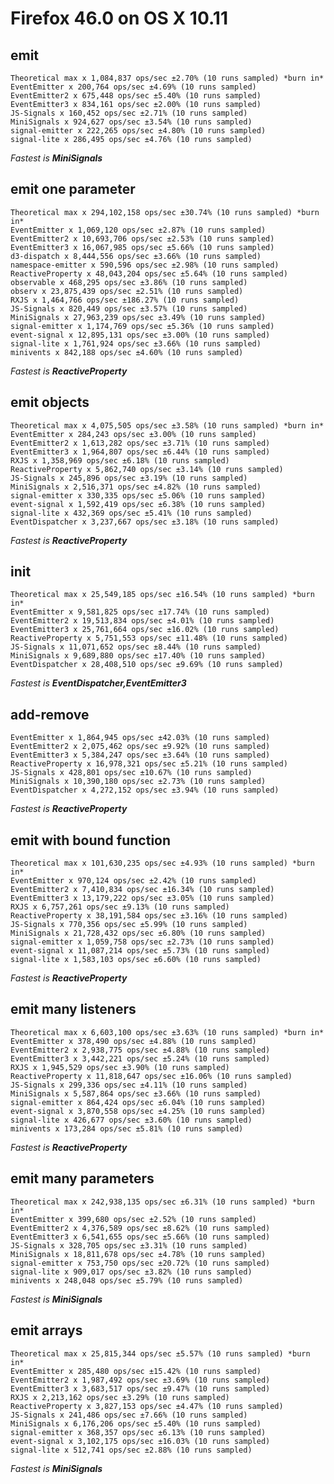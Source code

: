 # Firefox 46.0 on OS X 10.11

## emit
    Theoretical max x 1,084,837 ops/sec ±2.70% (10 runs sampled) *burn in*
    EventEmitter x 200,764 ops/sec ±4.69% (10 runs sampled)
    EventEmitter2 x 675,448 ops/sec ±5.40% (10 runs sampled)
    EventEmitter3 x 834,161 ops/sec ±2.00% (10 runs sampled)
    JS-Signals x 160,452 ops/sec ±2.71% (10 runs sampled)
    MiniSignals x 924,627 ops/sec ±3.54% (10 runs sampled)
    signal-emitter x 222,265 ops/sec ±4.80% (10 runs sampled)
    signal-lite x 286,495 ops/sec ±4.76% (10 runs sampled)

*Fastest is __MiniSignals__*

## emit one parameter
    Theoretical max x 294,102,158 ops/sec ±30.74% (10 runs sampled) *burn in*
    EventEmitter x 1,069,120 ops/sec ±2.87% (10 runs sampled)
    EventEmitter2 x 10,693,706 ops/sec ±2.53% (10 runs sampled)
    EventEmitter3 x 16,067,985 ops/sec ±5.66% (10 runs sampled)
    d3-dispatch x 8,444,556 ops/sec ±3.66% (10 runs sampled)
    namespace-emitter x 590,596 ops/sec ±2.98% (10 runs sampled)
    ReactiveProperty x 48,043,204 ops/sec ±5.64% (10 runs sampled)
    observable x 468,295 ops/sec ±3.86% (10 runs sampled)
    observ x 23,875,439 ops/sec ±2.51% (10 runs sampled)
    RXJS x 1,464,766 ops/sec ±186.27% (10 runs sampled)
    JS-Signals x 820,449 ops/sec ±3.57% (10 runs sampled)
    MiniSignals x 27,963,239 ops/sec ±3.49% (10 runs sampled)
    signal-emitter x 1,174,769 ops/sec ±5.36% (10 runs sampled)
    event-signal x 12,895,131 ops/sec ±3.00% (10 runs sampled)
    signal-lite x 1,761,924 ops/sec ±3.66% (10 runs sampled)
    minivents x 842,188 ops/sec ±4.60% (10 runs sampled)

*Fastest is __ReactiveProperty__*

## emit objects
    Theoretical max x 4,075,505 ops/sec ±3.58% (10 runs sampled) *burn in*
    EventEmitter x 284,243 ops/sec ±3.00% (10 runs sampled)
    EventEmitter2 x 1,613,282 ops/sec ±3.71% (10 runs sampled)
    EventEmitter3 x 1,964,807 ops/sec ±6.44% (10 runs sampled)
    RXJS x 1,358,969 ops/sec ±6.18% (10 runs sampled)
    ReactiveProperty x 5,862,740 ops/sec ±3.14% (10 runs sampled)
    JS-Signals x 245,896 ops/sec ±3.19% (10 runs sampled)
    MiniSignals x 2,516,371 ops/sec ±4.82% (10 runs sampled)
    signal-emitter x 330,335 ops/sec ±5.06% (10 runs sampled)
    event-signal x 1,592,419 ops/sec ±6.38% (10 runs sampled)
    signal-lite x 432,369 ops/sec ±5.41% (10 runs sampled)
    EventDispatcher x 3,237,667 ops/sec ±3.18% (10 runs sampled)

*Fastest is __ReactiveProperty__*

## init
    Theoretical max x 25,549,185 ops/sec ±16.54% (10 runs sampled) *burn in*
    EventEmitter x 9,581,825 ops/sec ±17.74% (10 runs sampled)
    EventEmitter2 x 19,513,834 ops/sec ±4.01% (10 runs sampled)
    EventEmitter3 x 25,761,664 ops/sec ±16.02% (10 runs sampled)
    ReactiveProperty x 5,751,553 ops/sec ±11.48% (10 runs sampled)
    JS-Signals x 11,071,652 ops/sec ±8.44% (10 runs sampled)
    MiniSignals x 9,689,880 ops/sec ±17.40% (10 runs sampled)
    EventDispatcher x 28,408,510 ops/sec ±9.69% (10 runs sampled)

*Fastest is __EventDispatcher,EventEmitter3__*

## add-remove
    EventEmitter x 1,864,945 ops/sec ±42.03% (10 runs sampled)
    EventEmitter2 x 2,075,462 ops/sec ±9.92% (10 runs sampled)
    EventEmitter3 x 5,384,247 ops/sec ±3.64% (10 runs sampled)
    ReactiveProperty x 16,978,321 ops/sec ±5.21% (10 runs sampled)
    JS-Signals x 428,801 ops/sec ±10.67% (10 runs sampled)
    MiniSignals x 10,390,180 ops/sec ±2.73% (10 runs sampled)
    EventDispatcher x 4,272,152 ops/sec ±3.94% (10 runs sampled)

*Fastest is __ReactiveProperty__*

## emit with bound function
    Theoretical max x 101,630,235 ops/sec ±4.93% (10 runs sampled) *burn in*
    EventEmitter x 970,124 ops/sec ±2.42% (10 runs sampled)
    EventEmitter2 x 7,410,834 ops/sec ±16.34% (10 runs sampled)
    EventEmitter3 x 13,179,222 ops/sec ±3.05% (10 runs sampled)
    RXJS x 6,757,261 ops/sec ±9.13% (10 runs sampled)
    ReactiveProperty x 38,191,584 ops/sec ±3.16% (10 runs sampled)
    JS-Signals x 770,356 ops/sec ±5.99% (10 runs sampled)
    MiniSignals x 21,728,432 ops/sec ±6.80% (10 runs sampled)
    signal-emitter x 1,059,758 ops/sec ±2.73% (10 runs sampled)
    event-signal x 11,087,214 ops/sec ±5.73% (10 runs sampled)
    signal-lite x 1,583,103 ops/sec ±6.60% (10 runs sampled)

*Fastest is __ReactiveProperty__*

## emit many listeners
    Theoretical max x 6,603,100 ops/sec ±3.63% (10 runs sampled) *burn in*
    EventEmitter x 378,490 ops/sec ±4.88% (10 runs sampled)
    EventEmitter2 x 2,938,775 ops/sec ±4.88% (10 runs sampled)
    EventEmitter3 x 3,442,221 ops/sec ±5.24% (10 runs sampled)
    RXJS x 1,945,529 ops/sec ±3.90% (10 runs sampled)
    ReactiveProperty x 11,818,647 ops/sec ±16.06% (10 runs sampled)
    JS-Signals x 299,336 ops/sec ±4.11% (10 runs sampled)
    MiniSignals x 5,587,864 ops/sec ±3.66% (10 runs sampled)
    signal-emitter x 864,424 ops/sec ±6.04% (10 runs sampled)
    event-signal x 3,870,558 ops/sec ±4.25% (10 runs sampled)
    signal-lite x 426,677 ops/sec ±3.60% (10 runs sampled)
    minivents x 173,284 ops/sec ±5.81% (10 runs sampled)

*Fastest is __ReactiveProperty__*

## emit many parameters
    Theoretical max x 242,938,135 ops/sec ±6.31% (10 runs sampled) *burn in*
    EventEmitter x 399,680 ops/sec ±2.52% (10 runs sampled)
    EventEmitter2 x 4,376,589 ops/sec ±8.62% (10 runs sampled)
    EventEmitter3 x 6,541,655 ops/sec ±5.66% (10 runs sampled)
    JS-Signals x 328,705 ops/sec ±3.31% (10 runs sampled)
    MiniSignals x 18,811,678 ops/sec ±4.78% (10 runs sampled)
    signal-emitter x 753,750 ops/sec ±20.72% (10 runs sampled)
    signal-lite x 909,017 ops/sec ±3.82% (10 runs sampled)
    minivents x 248,048 ops/sec ±5.79% (10 runs sampled)

*Fastest is __MiniSignals__*

## emit arrays
    Theoretical max x 25,815,344 ops/sec ±5.57% (10 runs sampled) *burn in*
    EventEmitter x 285,480 ops/sec ±15.42% (10 runs sampled)
    EventEmitter2 x 1,987,492 ops/sec ±3.69% (10 runs sampled)
    EventEmitter3 x 3,683,517 ops/sec ±9.47% (10 runs sampled)
    RXJS x 2,213,162 ops/sec ±3.29% (10 runs sampled)
    ReactiveProperty x 3,827,153 ops/sec ±4.47% (10 runs sampled)
    JS-Signals x 241,486 ops/sec ±7.66% (10 runs sampled)
    MiniSignals x 6,176,206 ops/sec ±5.40% (10 runs sampled)
    signal-emitter x 368,357 ops/sec ±6.13% (10 runs sampled)
    event-signal x 3,102,175 ops/sec ±16.03% (10 runs sampled)
    signal-lite x 512,741 ops/sec ±2.88% (10 runs sampled)

*Fastest is __MiniSignals__*

